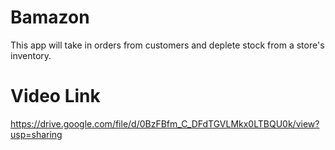 # Bamazon
This app will take in orders from customers and deplete stock from a store's inventory.

# Video Link
https://drive.google.com/file/d/0BzFBfm_C_DFdTGVLMkx0LTBQU0k/view?usp=sharing
